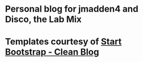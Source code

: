 # Personal blog for jmadden4 and Disco, the Lab Mix


# Templates courtesy of [Start Bootstrap - Clean Blog](https://startbootstrap.com/template-overviews/clean-blog/)


